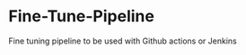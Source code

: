 # Fine-Tune-Pipeline
Fine tuning pipeline to be used with Github actions or Jenkins





























